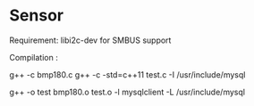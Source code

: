 # Sensor

Requirement: libi2c-dev for SMBUS support


Compilation :

g++ -c bmp180.c
g++ -c -std=c++11 test.c -I /usr/include/mysql

g++ -o test bmp180.o test.o -l mysqlclient -L /usr/include/mysql


